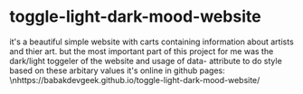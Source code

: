 # toggle-light-dark-mood-website
it's a beautiful simple website with carts containing information about artists and thier art.
but the most important part of this project for me was the dark/light toggeler of the website and usage of 
data- attribute to do style based on these arbitary values
it's online in github pages:
\nhttps://babakdevgeek.github.io/toggle-light-dark-mood-website/
